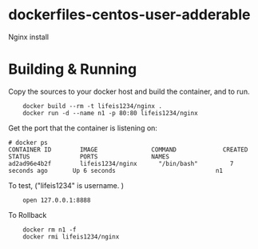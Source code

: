 # dockerfiles-centos-user-adderable
Nginx install

# Building & Running

Copy the sources to your docker host and build the container, and to run.
```
	docker build --rm -t lifeis1234/nginx .
	docker run -d --name n1 -p 80:80 lifeis1234/nginx
```
Get the port that the container is listening on:

```
# docker ps
CONTAINER ID        IMAGE               COMMAND             CREATED             STATUS              PORTS               NAMES
ad2ad96e4b2f        lifeis1234/nginx      "/bin/bash"         7 seconds ago       Up 6 seconds                            n1
```

To test, ("lifeis1234" is username. )
```
	open 127.0.0.1:8888
```
To Rollback
```
    docker rm n1 -f
    docker rmi lifeis1234/nginx
```

